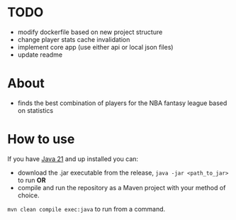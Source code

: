 # TODO
- modify dockerfile based on new project structure
- change player stats cache invalidation
- implement core app (use either api or local json files)
- update readme

# About
- finds the best combination of players for the NBA fantasy league based on statistics

# How to use
If you have [Java 21](https://www.oracle.com/java/technologies/javase/jdk21-archive-downloads.html) and up installed you can:
- download the .jar executable from the release, `java -jar <path_to_jar>` to run
  **OR**
- compile and run the repository as a Maven project with your method of choice.

`mvn clean compile exec:java` to run from a command.
